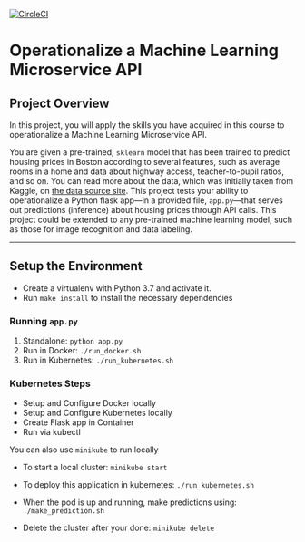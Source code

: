 [![CircleCI](https://circleci.com/gh/thanhntphys/DevOps_Microservices.svg?style=svg)](https://circleci.com/gh/thanhntphys/DevOps_Microservices)

# Operationalize a Machine Learning Microservice API

## Project Overview

In this project, you will apply the skills you have acquired in this course to operationalize a Machine Learning Microservice API. 

You are given a pre-trained, `sklearn` model that has been trained to predict housing prices in Boston according to several features, such as average rooms in a home and data about highway access, teacher-to-pupil ratios, and so on. You can read more about the data, which was initially taken from Kaggle, on [the data source site](https://www.kaggle.com/c/boston-housing). This project tests your ability to operationalize a Python flask app—in a provided file, `app.py`—that serves out predictions (inference) about housing prices through API calls. This project could be extended to any pre-trained machine learning model, such as those for image recognition and data labeling.

---

## Setup the Environment

* Create a virtualenv with Python 3.7 and activate it.
* Run `make install` to install the necessary dependencies

### Running `app.py`

1. Standalone:  `python app.py`
2. Run in Docker:  `./run_docker.sh`
3. Run in Kubernetes:  `./run_kubernetes.sh`

### Kubernetes Steps

* Setup and Configure Docker locally
* Setup and Configure Kubernetes locally
* Create Flask app in Container
* Run via kubectl

You can also use `minikube` to run locally
* To start a local cluster: `minikube start`

* To deploy this application in kubernetes: `./run_kubernetes.sh`

* When the pod is up and running, make predictions using: `./make_prediction.sh`

* Delete the cluster after your done: `minikube delete`